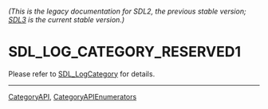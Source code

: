 ###### (This is the legacy documentation for SDL2, the previous stable version; [SDL3](https://wiki.libsdl.org/SDL3/) is the current stable version.)
# SDL_LOG_CATEGORY_RESERVED1

Please refer to [SDL_LogCategory](SDL_LogCategory) for details.

----
[CategoryAPI](CategoryAPI), [CategoryAPIEnumerators](CategoryAPIEnumerators)

